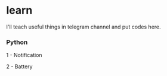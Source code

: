 # learn

I'll teach useful things in telegram channel and put codes here.

<h3>Python</h3>
<p>1 - Notification</p>
<p>2 - Battery</p>
